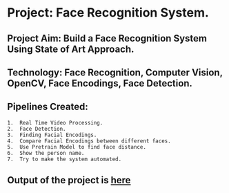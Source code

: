 # Project:		Face Recognition System.
## Project Aim:		Build a Face Recognition System Using State of Art Approach.
## Technology:		Face Recognition, Computer Vision, OpenCV, Face Encodings, Face Detection.

## Pipelines Created:		
	1.	Real Time Video Processing.
	2.	Face Detection.
	3.	Finding Facial Encodings.
	4.	Compare Facial Encodings between different faces.
	5.	Use Pretrain Model to find face distance.
	6.	Show the person name.
	7.	Try to make the system automated.
  
## Output of the project is [here](https://youtu.be/WoSMHmLM05Y)
